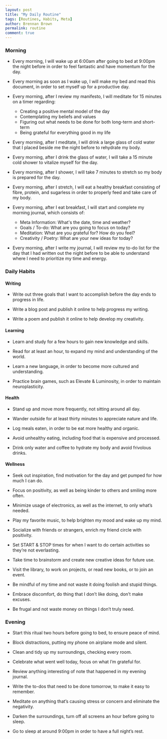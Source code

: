 ```yaml
---
layout: post
title: "My Daily Routine"
tags: [Routines, Habits, Meta]
author: Brennan Brown
permalink: routine
comment: true
---
```


### Morning

* Every morning, I will wake up at 6:00am after going to bed at 9:00pm the night before in order to feel fantastic and have momentum for the day.

* Every morning as soon as I wake up, I will make my bed and read this document, in order to set myself up for a productive day.

* Every morning, after I review my manifesto, I will meditate for 15 minutes on a timer regarding: 
	- Creating a positive mental model of the day
	- Contemplating my beliefs and values
	- Figuring out what needs to be done for both long-term and short-term
	- Being grateful for everything good in my life <br>

* Every morning, after I meditate, I will drink a large glass of cold water that I placed beside me the night before to rehydrate my body.

* Every morning, after I drink the glass of water, I will take a 15 minute cold shower to vitalize myself for the day.

* Every morning, after I shower, I will take 7 minutes to stretch so my body is prepared for the day.

* Every morning, after I stretch, I will eat a healthy breakfast consisting of fibre, protein, and sugarless in order to properly feed and take care of my body.

* Every morning, after I eat breakfast, I will start and complete my morning journal, which consists of:
	- Meta Information: What's the date, time and weather?
	- Goals / To-do: What are you going to focus on today?
	- Meditation: What are you grateful for? How do you feel?
	- Creativity / Poetry: What are your new ideas for today? <br>

* Every morning, after I write my journal, I will review my to-do list for the day that I had written out the night before to be able to understand where I need to prioritize my time and energy.



### Daily Habits

#### Writing

* Write out three goals that I want to accomplish before the day ends to progress in life.

* Write a blog post and publish it online to help progress my writing.

* Write a poem and publish it online to help develop my creativity.


#### Learning

* Learn and study for a few hours to gain new knowledge and skills.

* Read for at least an hour, to expand my mind and understanding of the world.

* Learn a new language, in order to become more cultured and understanding.

* Practice brain games, such as Elevate & Luminosity, in order to maintain neuroplasticity. 


#### Health

* Stand up and move more frequently, not sitting around all day.

* Wander outside for at least thirty minutes to appreciate nature and life.

* Log meals eaten, in order to be eat more healthy and organic.

* Avoid unhealthy eating, including food that is expensive and processed.

* Drink only water and coffee to hydrate my body and avoid frivolous drinks.


#### Wellness

* Seek out inspiration, find motivation for the day and get pumped for how much I can do.

* Focus on positivity, as well as being kinder to others and smiling more often.

* Minimize usage of electronics, as well as the internet, to only what’s needed.

* Play my favorite music, to help brighten my mood and wake up my mind.

* Socialize with friends or strangers, enrich my friend circle with positivity.

* Set START & STOP times for when I want to do certain activities so they’re not everlasting.

* Take time to brainstorm and create new creative ideas for future use.

* Visit the library, to work on projects, or read new books, or to join an event.

* Be mindful of my time and not waste it doing foolish and stupid things.

* Embrace discomfort, do thing that I don’t like doing, don’t make excuses.

* Be frugal and not waste money on things I don’t truly need.

### Evening

* Start this ritual two hours before going to bed, to ensure peace of mind.

* Block distractions, putting my phone on airplane mode and silent.

* Clean and tidy up my surroundings, checking every room.

* Celebrate what went well today, focus on what I’m grateful for.

* Review anything interesting of note that happened in my evening journal.

* Write the to-dos that need to be done tomorrow, to make it easy to remember.

* Meditate on anything that’s causing stress or concern and eliminate the negativity.

* Darken the surroundings, turn off all screens an hour before going to sleep.

* Go to sleep at around 9:00pm in order to have a full night’s rest.